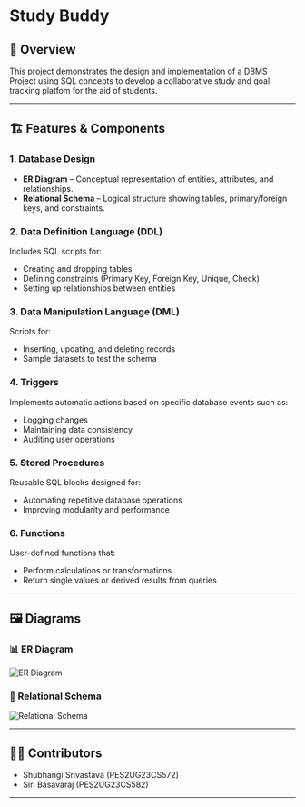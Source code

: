# Study Buddy

## 📄 Overview
This project demonstrates the design and implementation of a DBMS Project using SQL concepts to develop a collaborative study and goal tracking platfom for the aid of students.

---

## 🏗️ Features & Components

### 1. **Database Design**
- **ER Diagram** – Conceptual representation of entities, attributes, and relationships.  
- **Relational Schema** – Logical structure showing tables, primary/foreign keys, and constraints.

### 2. **Data Definition Language (DDL)**
Includes SQL scripts for:
- Creating and dropping tables
- Defining constraints (Primary Key, Foreign Key, Unique, Check)
- Setting up relationships between entities

### 3. **Data Manipulation Language (DML)**
Scripts for:
- Inserting, updating, and deleting records  
- Sample datasets to test the schema

### 4. **Triggers**
Implements automatic actions based on specific database events such as:
- Logging changes  
- Maintaining data consistency  
- Auditing user operations

### 5. **Stored Procedures**
Reusable SQL blocks designed for:
- Automating repetitive database operations  
- Improving modularity and performance  

### 6. **Functions**
User-defined functions that:
- Perform calculations or transformations  
- Return single values or derived results from queries  

---

## 🖼️ Diagrams

### 📊 ER Diagram
![ER Diagram](./er_diagram.png)

### 🧩 Relational Schema
![Relational Schema](./rs_diagram.png)

---

## 👩‍💻 Contributors
- Shubhangi Srivastava (PES2UG23CS572)
- Siri Basavaraj (PES2UG23CS582)

---
